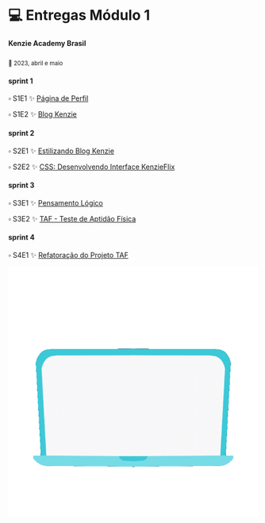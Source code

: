 # :computer: Entregas Módulo 1

#### Kenzie Academy Brasil

<sub>:date: 2023, abril e maio</sub>

#### sprint 1
:white_small_square: S1E1 :sparkles: [Página de Perfil](https://github.com/nicegrrrl/pagina_perfil)

:white_small_square: S1E2 :sparkles: [Blog Kenzie]()

#### sprint 2

:white_small_square: S2E1 :sparkles: [Estilizando Blog Kenzie]()

:white_small_square: S2E2 :sparkles: [CSS: Desenvolvendo Interface KenzieFlix]()

#### sprint 3

:white_small_square: S3E1 :sparkles: [Pensamento Lógico]()

:white_small_square: S3E2 :sparkles: [TAF - Teste de Aptidão Física]()

#### sprint 4

:white_small_square: S4E1 :sparkles: [Refatoração do Projeto TAF]()

![Hello world!](./helloworld.gif)
